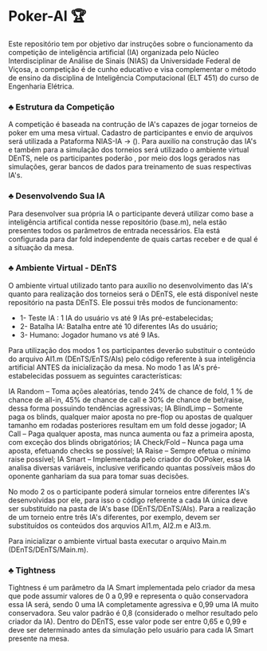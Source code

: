 # Poker-AI :trophy:
Este repositório tem por objetivo dar instruções sobre o funcionamento da competição de inteligência artificial (IA) organizada pelo Núcleo Interdisciplinar de Análise de Sinais (NIAS) da Universidade Federal de Viçosa, a competição é de cunho educativo e visa complementar o método de ensino da disciplina de Inteligência Computacional (ELT 451) do curso de Engenharia Elétrica. 

### :clubs: Estrutura da Competição

A competição é baseada na contrução de IA's capazes de jogar torneios de poker em uma mesa virtual. Cadastro de participantes e envio de arquivos será utilizada a Pataforma NIAS-IA -> (). Para auxilío na construção das IA's e também para a simulação dos torneios será utilizado o ambiente virtual DEnTS, nele os participantes poderão , por meio dos logs gerados nas simulações, gerar bancos de dados para treinamento de suas respectivas IA's.

### :clubs: Desenvolvendo Sua IA

Para desenvolver sua própria IA o participante deverá utilizar como base a inteligência artifical contida nesse repositório (base.m), nela estão presentes todos os parâmetros de entrada necessários. Ela está configurada para dar fold independente de quais cartas receber e de qual é a situação da mesa.

### :clubs: Ambiente Virtual - DEnTS

O ambiente virtual utilizado tanto para auxílio no desenvolvimento das IA's quanto para realização dos torneios será o DEnTS, ele está disponível neste repositório na pasta DEnTS. Ele possui três modos de funcionamento:

- 1- Teste IA : 1 IA do usuário vs até 9 IAs pré-estabelecidas;
- 2- Batalha IA: Batalha entre até 10 diferentes IAs do usuário;
- 3- Humano: Jogador humano vs até 9 IAs.

Para utilização dos modos 1 os participantes deverão substituir o conteúdo do arquivo AI1.m (DEnTS/EnTS/AIs) pelo código referente à sua inteligência artificial ANTES da inicialização da mesa. No modo 1 as IA's pré-estabelecidas possuem as seguintes características:

IA Random – Toma ações aleatórias, tendo 24% de chance de fold, 1 % de chance de all-in, 45% de chance de call e 30% de chance de bet/raise, dessa forma possuindo tendências agressivas;
IA BlindLimp – Somente paga os blinds, qualquer maior aposta no pre-flop ou apostas de qualquer tamanho em rodadas posteriores resultam em um fold desse jogador;
IA Call – Paga qualquer aposta, mas nunca aumenta ou faz a primeira aposta, com exceção dos blinds obrigatórios;
IA Check/Fold – Nunca paga uma aposta, efetuando checks se possível;
IA Raise – Sempre efetua o mínimo raise possível;
IA Smart – Implementada pelo criador do OOPoker, essa IA analisa diversas variáveis, inclusive verificando quantas possíveis mãos do oponente ganhariam da sua para tomar suas decisões.

No modo 2 os o participante poderá simular torneios entre diferentes IA's desenvolvidas por ele, para isso o código referente a cada IA única deve ser substituído na pasta de IA's base (DEnTS/DEnTS/AIs). Para a realização de um torneio entre três IA's diferentes, por exemplo, devem ser substituídos os conteúdos dos arquvios AI1.m, AI2.m e AI3.m.

Para inicializar o ambiente virtual basta executar o arquivo Main.m (DEnTS/DEnTS/Main.m).

### :clubs: Tightness

Tightness é um parâmetro da IA Smart implementada pelo criador da mesa que pode assumir valores de 0 a 0,99 e representa o quão conservadora essa IA será, sendo 0 uma IA completamente agressiva e 0,99 uma IA muito conservadora. Seu valor padrão é 0,8 (considerado o melhor resultado pelo criador da IA). Dentro do DEnTS, esse valor pode ser entre 0,65 e 0,99 e deve ser determinado antes da simulação pelo usuário para cada IA Smart presente na mesa.

